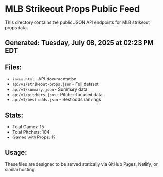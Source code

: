 # MLB Strikeout Props Public Feed

This directory contains the public JSON API endpoints for MLB strikeout props data.

## Generated: Tuesday, July 08, 2025 at 02:23 PM EDT

## Files:
- `index.html` - API documentation
- `api/v1/strikeout-props.json` - Full dataset
- `api/v1/summary.json` - Summary data
- `api/v1/pitchers.json` - Pitcher-focused data  
- `api/v1/best-odds.json` - Best odds rankings

## Stats:
- Total Games: 15
- Total Pitchers: 104
- Games with Props: 15

## Usage:
These files are designed to be served statically via GitHub Pages, Netlify, or similar hosting.
